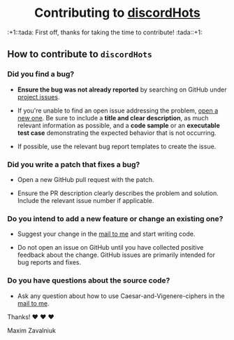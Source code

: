 <h1 align="center">
    Contributing to <a href="https://github.com/mezgoodle/discordHots">discordHots</a>
</h1>
:+1::tada: First off, thanks for taking the time to contribute! :tada::+1:

## How to contribute to `discordHots`

### **Did you find a bug?**

* **Ensure the bug was not already reported** by searching on GitHub under [project issues](https://github.com/mezgoodle/discordHots/issues).

* If you're unable to find an open issue addressing the problem, [open a new one](https://github.com/mezgoodle/discordHots/issues/new). Be sure to include a **title and clear description**, as much relevant information as possible, and a **code sample** or an **executable test case** demonstrating the expected behavior that is not occurring.

* If possible, use the relevant bug report templates to create the issue.

### **Did you write a patch that fixes a bug?**

* Open a new GitHub pull request with the patch.

* Ensure the PR description clearly describes the problem and solution. Include the relevant issue number if applicable.

### **Do you intend to add a new feature or change an existing one?**

* Suggest your change in the [mail to me](mailto:mezgoodle@gmail.com) and start writing code.

* Do not open an issue on GitHub until you have collected positive feedback about the change. GitHub issues are primarily intended for bug reports and fixes.

### **Do you have questions about the source code?**

* Ask any question about how to use Caesar-and-Vigenere-ciphers in the [mail to me](mailto:mezgoodle@gmail.com).

Thanks! :heart: :heart: :heart:

Maxim Zavalniuk
